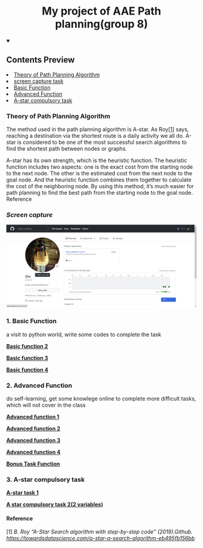 <h1 align="center">My project of AAE Path planning(group 8) </h1>
<!-- TABLE OF CONTENTS -->
<details open= "open">
  <summary><h2 style="display: incline-block">Contents Preview</h2></summary>
   <li><a href= "#Theory-of-Path-Planning-Algorithm">Theory of Path Planning Algorithm</a></li>
   <li><a href= "#screen-capture">screen capture task</a></li>
   <li><a href= "#Basic-Function">Basic Function</a></li>
   <li><a href= "#Advanced-Function">Advanced Function</a></li>
   <li><a href= "#A-star task">A-star compulsory task</a></li>
  </ol>
</details>
  
  
  <!-- ABOUT THE PROJECT -->
  ### **Theory of Path Planning Algorithm**
  
The method used in the path planning algorithm is A-star. As Roy[[1]](#jump1) says, reaching a destination via the shortest route is a daily activity we all do. A-star is considered to be one of the most successful search algorithms to find the shortest path between nodes or graphs.

A-star has its own strength, which is the heuristic function. The heuristic function includes two aspects: one is the exact cost from the starting node to the next node. The other is the estimated cost from the next node to the goal node. And the heuristic function combines them together to calculate the cost of the neighboring node. By using this method, it’s much easier for path planning to find the best path from the starting node to the goal node.
Reference

### *Screen capture*
![This is an image](https://github.com/traciyiu/eng1003_w1_gp8/blob/Zhe/Zhe%20--screen%20capture.png)

  ### 1. Basic Function
  
   a visit to python world, write some codes to complete the task
  
   <a href="https://github.com/traciyiu/eng1003_w1_gp8/blob/Zhe/Basic%20function%202"><strong>Basic function 2</strong></a>
   
   <a href="https://github.com/traciyiu/eng1003_w1_gp8/blob/Zhe/Basic%20function%202"><strong>Basic function 3</strong></a>
   
   <a href="https://github.com/traciyiu/eng1003_w1_gp8/blob/Zhe/Basic%20function%204"><strong>Basic function 4</strong></a>
    
  ### 2. Advanced Function
  
  do self-learning, get some knowlege online to complete more difficult tasks, which will not cover in the class
  
   <a href="https://github.com/traciyiu/eng1003_w1_gp8/blob/Zhe/Advanced%20function%201"><strong>Advanced function 1</strong></a>
  
   <a href="https://github.com/traciyiu/eng1003_w1_gp8/blob/Zhe/Advanced%20function%202"><strong>Advanced function 2</strong></a>
    
   <a href="https://github.com/traciyiu/eng1003_w1_gp8/blob/Zhe/Advanced%20function%203"><strong>Advanced function 3</strong></a>
     
   <a href="https://github.com/traciyiu/eng1003_w1_gp8/blob/Zhe/Advanced%20function%20%204"><strong>Advanced function 4</strong></a>
   
   <a href="https://github.com/traciyiu/eng1003_w1_gp8/blob/Zhe/Bonus%20Task%20Function"><strong>Bonus Task Function</strong></a>
            
  ### 3. A-star compulsory task
     
   <a href="https://github.com/traciyiu/eng1003_w1_gp8/blob/Zhe/A%20star%20compulsory%20task%201"><strong>A-star task 1</strong></a>
       
   <a href="https://github.com/traciyiu/eng1003_w1_gp8/blob/Zhe/A%20star%20compulsory%20task%202(2%20variables)"><strong>A star compulsory task 2(2 variables)</strong></a>

#### Reference

<span id="jump1">[1]</span> *B. Roy “A-Star Search algorithm with step-by-step code” (2019).Github. 
    https://towardsdatascience.com/a-star-a-search-algorithm-eb495fb156bb*

